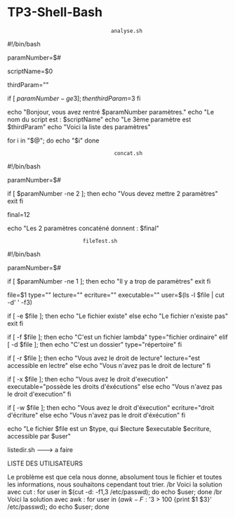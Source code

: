 # TP3-Shell-Bash

                                     analyse.sh                                                
#!/bin/bash

paramNumber=$#

scriptName=$0

thirdParam=""

if [ $paramNumber -ge 3 ]; then
    thirdParam=$3
fi

echo "Bonjour, vous avez rentré $paramNumber paramètres."
echo "Le nom du script est : $scriptName"
echo "Le 3ème paramètre est $thirdParam"
echo "Voici la liste des paramètres"

for i in "$@"; do
    echo "$i"
done


                                      concat.sh   

#!/bin/bash

paramNumber=$#

if [ $paramNumber -ne 2 ]; then
    echo "Vous devez mettre 2 paramètres"
    exit
fi

final=$1$2

echo "Les 2 paramètres concaténé donnent : $final"




							fileTest.sh
                            
#!/bin/bash
     
paramNumber=$#

if [ $paramNumber -ne 1 ]; then
    echo "Il y a trop de paramètres"
    exit
fi

file=$1
type=""
lecture=""
ecriture=""
executable=""
user=$(ls -l $file | cut -d' ' -f3)

if [ -e $file ]; then
    echo "Le fichier existe"
else
    echo "Le fichier n'existe pas"
    exit
fi

if [ -f $file ]; then
    echo "C'est un fichier lambda"
    type="fichier ordinaire"
elif [ -d $file ]; then
    echo "C'est un dossier"
    type="répertoire"
fi


if [ -r $file ]; then
    echo "Vous avez le droit de lecture"
    lecture="est accessible en lectre"
else
    echo "Vous n'avez pas le droit de lecture"
fi

if [ -x $file ]; then
    echo "Vous avez le droit d'execution"
    executable="possède les droits d'éxécutions"
else
    echo "Vous n'avez pas le droit d'execution"
fi

if [ -w $file ]; then
    echo "Vous avez le droit d'éxecution"
    ecriture="droit d'écriture"
else
    echo "Vous n'avez pas le droit d'éxécution"
fi

echo "Le fichier $file est un $type, qui $lecture $executable $ecriture, accessible par $user"



listedir.sh ---> a faire

LISTE DES UTILISATEURS

Le problème est que cela nous donne, absolument tous le fichier et toutes les informations, nous souhaitons cependant tout trier. /br
Voici la solution avec cut : for user in $(cut  -d: -f1,3 /etc/passwd); do echo $user; done /br
Voici la solution avec awk : for user in $(awk -F: '$3 > 100 {print $1 $3}' /etc/passwd); do echo $user; done
